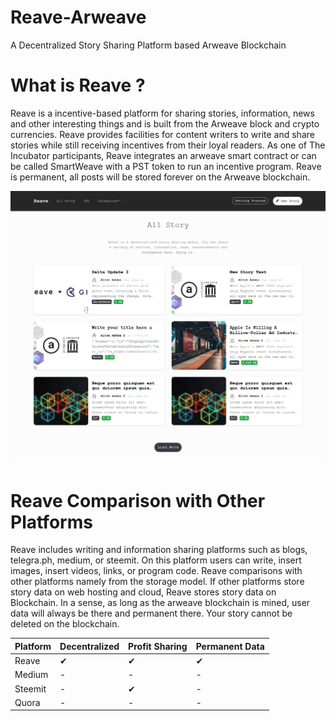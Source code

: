 # Reave-Arweave
 A Decentralized Story Sharing Platform based Arweave Blockchain

# What is Reave ?

Reave is a incentive-based platform for sharing stories, information, news and other interesting things and is built from the Arweave block and crypto currencies. Reave provides facilities for content writers to write and share stories while still receiving incentives from their loyal readers. As one of The Incubator participants, Reave integrates an arweave smart contract or can be called SmartWeave with a PST token to run an incentive program. Reave is permanent, all posts will be stored forever on the Arweave blockchain.

<img src="https://raw.githubusercontent.com/aliceasuna94/Reave-Arweave/master/assets/img/Screenshot_2020-07-25%20All%20Story%20Reave.png" />


# Reave Comparison with Other Platforms

Reave includes writing and information sharing platforms such as blogs, telegra.ph, medium, or steemit. On this platform users can write, insert images, insert videos, links, or program code. Reave comparisons with other platforms namely from the storage model. If other platforms store story data on web hosting and cloud, Reave stores story data on Blockchain. In a sense, as long as the arweave blockchain is mined, user data will always be there and permanent there. Your story cannot be deleted on the blockchain.

 <table>
    <thead>
      <tr>
        <th>Platform</th>
        <th>Decentralized</th>
        <th>Profit Sharing</th>
        <th>Permanent Data</th>
      </tr>
    </thead>
    <tbody>
        <tr>
            <td>Reave</td>
            <td>&#10004;</td>
            <td>&#10004;</td>
            <td>&#10004;</td>
        </tr>
        <tr>
            <td>Medium</td>
            <td>-</td>
            <td>-</td>
            <td>-</td>
        </tr>
     <tr>
            <td>Steemit</td>
            <td>-</td>
            <td>&#10004;</td>
            <td>-</td>
        </tr>
     <tr>
            <td>Quora</td>
            <td>-</td>
            <td>-</td>
            <td>-</td>
        </tr>
    </tbody>
  </table>
 
 
